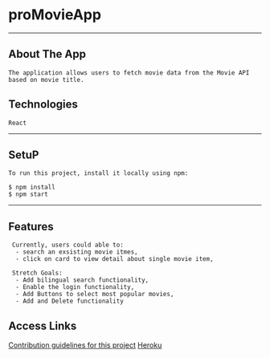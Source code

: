   # proMovieApp
  * * * *
  
  ## About The App
  
    The application allows users to fetch movie data from the Movie API based on movie title. 
  
  ## Technologies

    React
  
  * * * * 
  ## SetuP

    To run this project, install it locally using npm:
    
    $ npm install
    $ npm start
    
  * * * *
  ## Features

     Currently, users could able to:
      - search an exsisting movie itmes,
      - click on card to view detail about single movie item,
   
     Stretch Goals:
      - Add bilingual search functionality,
      - Enable the login functionality,
      - Add Buttons to select most popular movies,
      - Add and Delete functionality
  
   ## Access Links
   [Contribution guidelines for this project](docs/CONTRIBUTING.md)
      [Heroku](https://promovieapp.herokuapp.com/)
      
      
  





